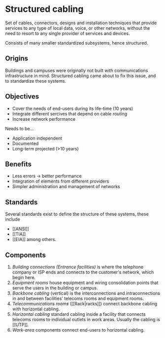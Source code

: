 # Structured cabling
Set of cables, connectors, designs and installation techniques that provide services to any type of local data, voice, or other networks, without the need to resort to any single provider of services and devices.

Consists of many smaller standardized subsystems, hence structured.

## Origins
Buildings and campuses were originally not built with communications infrastructure in mind. Structured cabling came about to fix this issue, and to standardize these systems.

## Objectives
- Cover the needs of end-users during its life-time (10 years)
- Integrate different sercives that depend on cable routing
- Increase network performance

Needs to be...
- Application independent
- Documented
- Long-term projected (>10 years)

## Benefits
- Less errors -> better performance
- Integration of elements from different providers
- Simpler administration and management of networks

## Standards
Several standards exist to define the structure of these systems, these include 
- [[ANSI]]
- [[TIA]]
- [[EIA]]
among others.

## Components
1. *Building connections (Entrance facilities)* is where the telephone company or ISP ends and connects to the customer's network, which begin here.
2. *Equipment rooms* house equipment and wiring consolidation points that serve the users in the building or campus.
3. *Backbone cabling* (vertical) is the interconnections and intraconnections in and between facilities' telecoms rooms and equipment rooms.
4. *Telecommunications rooms* ([[Rack|racks]]) connect backbone cabling with horizontal cabling.
5. *Horizontal cabling* standard cabling inside a facility that connects telecoms rooms to individual outlets in work areas. Usually the cabling is [[UTP]].
6. *Work-area* components connect end-users to horizontal cabling.